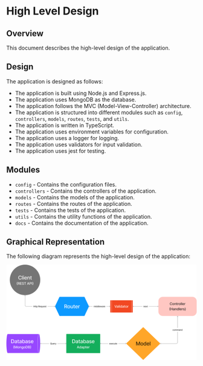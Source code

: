 # High Level Design

## Overview

This document describes the high-level design of the application.

## Design

The application is designed as follows:

- The application is built using Node.js and Express.js.
- The application uses MongoDB as the database.
- The application follows the MVC (Model-View-Controller) architecture.
- The application is structured into different modules such as `config`, `controllers`, `models`, `routes`, `tests`, and `utils`.
- The application is written in TypeScript.
- The application uses environment variables for configuration.
- The application uses a logger for logging.
- The application uses validators for input validation.
- The application uses jest for testing.

## Modules

- `config` - Contains the configuration files.
- `controllers` - Contains the controllers of the application.
- `models` - Contains the models of the application.
- `routes` - Contains the routes of the application.
- `tests` - Contains the tests of the application.
- `utils` - Contains the utility functions of the application.
- `docs` - Contains the documentation of the application.

## Graphical Representation

The following diagram represents the high-level design of the application:

![High Level Design](./imgs/APP_HLD.png)
